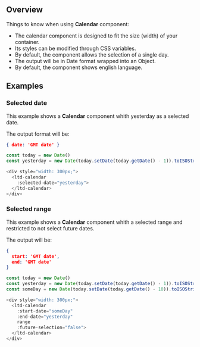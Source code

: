 ## Overview
Things to know when using **Calendar** component:

- The calendar component is designed to fit the size (width) of your container.
- Its styles can be modified through CSS variables.
- By default, the component allows the selection of a single day.
- The output will be in Date format wrapped into an Object.
- By default, the component shows english language.


## Examples

### Selected date

This example shows a **Calendar** component whith yesterday as a selected date.

The output format will be: 
```json
{ date: 'GMT date' }
```

```js
const today = new Date()
const yesterday = new Date(today.setDate(today.getDate() - 1)).toISOString().slice(0, 10)

<div style="width: 300px;">
  <ltd-calendar
    :selected-date="yesterday">
  </ltd-calendar>
</div>
```

### Selected range

This example shows a **Calendar** component whith a selected range and restricted to not select future dates.

The output will be: 
```json
{ 
  start: 'GMT date', 
  end: 'GMT date' 
}
```

```js
const today = new Date()
const yesterday = new Date(today.setDate(today.getDate() - 1)).toISOString().slice(0, 10)
const someDay = new Date(today.setDate(today.getDate() - 10)).toISOString().slice(0, 10)

<div style="width: 300px;">
  <ltd-calendar
    :start-date="someDay"
    :end-date="yesterday"
    range
    :future-selection="false">
  </ltd-calendar>
</div>
```